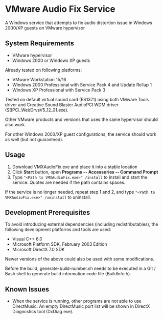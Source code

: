 # VMware Audio Fix Service
A Windows service that attempts to fix audio distortion issue in Windows 2000/XP guests on VMware hypervisor

## System Requirements
* VMware hypervisor
* Windows 2000 or Windows XP guests

Already tested on following platforms:
* VMware Workstation 15/16
* Windows 2000 Professional with Service Pack 4 and Update Rollup 1
* Windows XP Professional with Service Pack 3

Tested on default virtual sound card (ES1371) using both VMware Tools driver and Creative Sound Blaster AudioPCI WDM driver (SBPCI_WebDrvsV5_12_01.exe).

Other VMware products and versions that uses the same hypervisor should also work.

For other Windows 2000/XP guest configurations, the service should work as well (but not guaranteed).

## Usage
1. Download VMXAudioFix.exe and place it into a stable location
2. Click **Start** button, open **Programs -- Accessories -- Command Prompt**
3. Type `"<Path to VMXAudioFix.exe>" /install` to install and start the service. Quotes are needed if the path contains spaces.

If the service is no longer needed, repeat step 1 and 2, and type `"<Path to VMXAudioFix.exe>" /uninstall` to uninstall.

## Development Prerequisites
To avoid introducing external dependencies (including redistributables), the following development platforms and tools are used:

* Visual C++ 6.0
* Microsoft Platform SDK, February 2003 Edition
* Microsoft DirectX 7.0 SDK

Newer versions of the above could also be used with some modifications.

Before the build, generate-build-number.sh needs to be executed in a Git / Bash shell to generate build information code file (BuildInfo.h).

## Known Issues
* When the service is running, other programs are not able to use DirectMusic. An empty DirectMusic port list will be shown in DirectX Diagnostics tool (DxDiag.exe).
